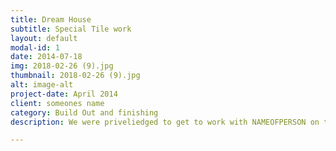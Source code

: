 ```yaml
---
title: Dream House
subtitle: Special Tile work
layout: default
modal-id: 1
date: 2014-07-18
img: 2018-02-26 (9).jpg
thumbnail: 2018-02-26 (9).jpg
alt: image-alt
project-date: April 2014
client: someones name
category: Build Out and finishing 
description: We were priveliedged to get to work with NAMEOFPERSON on their dream house. We were deeply involved from concept to buildout. We couldnt be happier with our work, and our client was overjoyed with his new home. 

---
```

